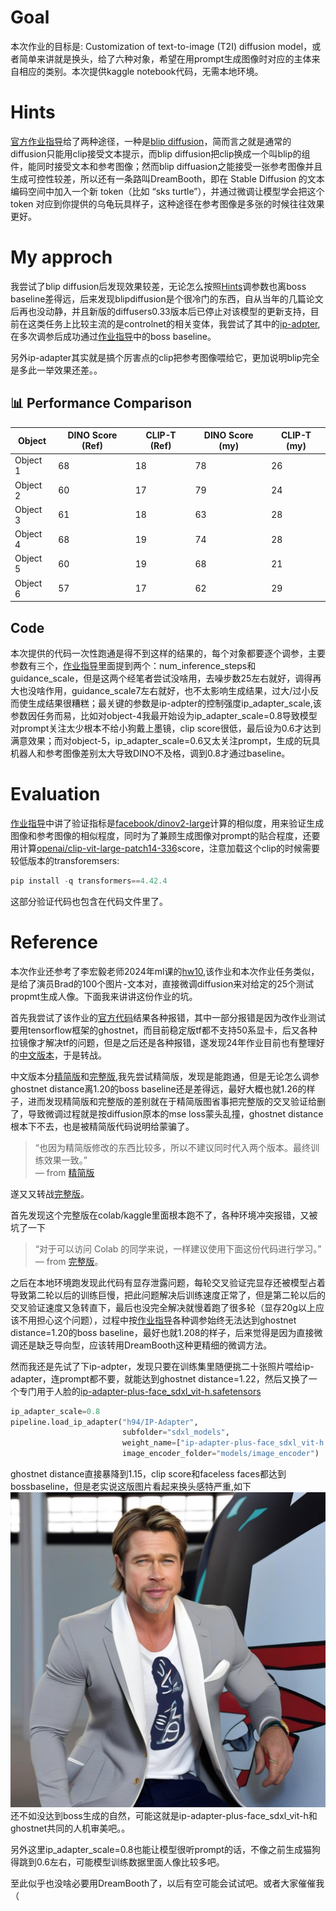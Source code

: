 # Goal
本次作业的目标是: Customization of text-to-image (T2I) diffusion model，或者简单来讲就是换头，给了六种对象，希望在用prompt生成图像时对应的主体来自相应的类别。本次提供kaggle notebook代码，无需本地环境。

# Hints
[官方作业指导](https://speech.ee.ntu.edu.tw/~hylee/ml/ml2025-course-data/hw10.pdf)给了两种途径，一种是[blip diffusion](https://huggingface.co/salesforce/blipdiffusion)，简而言之就是通常的diffusion只能用clip接受文本提示，而blip diffusion把clip换成一个叫blip的组件，能同时接受文本和参考图像；然而blip diffuasion之能接受一张参考图像并且生成可控性较差，所以还有一条路叫DreamBooth，即在 Stable Diffusion 的文本编码空间中加入一个新 token（比如 “sks turtle”），并通过微调让模型学会把这个 token 对应到你提供的乌龟玩具样子，这种途径在参考图像是多张的时候往往效果更好。

# My approch
我尝试了blip diffusion后发现效果较差，无论怎么按照[Hints](https://speech.ee.ntu.edu.tw/~hylee/ml/ml2025-course-data/hw10.pdf)调参数也离boss baseline差得远，后来发现blipdiffusion是个很冷门的东西，自从当年的几篇论文后再也没动静，并且新版的diffusers0.33版本后已停止对该模型的更新支持，目前在这类任务上比较主流的是controlnet的相关变体，我尝试了其中的[ip-adpter](https://huggingface.co/h94/IP-Adapter),在多次调参后成功通过[作业指导](https://speech.ee.ntu.edu.tw/~hylee/ml/ml2025-course-data/hw10.pdf)中的boss baseline。

另外ip-adapter其实就是搞个厉害点的clip把参考图像喂给它，更加说明blip完全是多此一举效果还差。。

## 📊 Performance Comparison

| Object   | DINO Score (Ref) | CLIP-T (Ref) | DINO Score (my) | CLIP-T (my) |
|-----------|------------------|---------------|------------------|---------------|
| Object 1  | 68               | 18            | 78               | 26            |
| Object 2  | 60               | 17            | 79               | 24            |
| Object 3  | 61               | 18            | 63               | 28            |
| Object 4  | 68               | 19            | 74               | 28            |
| Object 5  | 60               | 19            | 68               | 21            |
| Object 6  | 57               | 17            | 62               | 29            |

## Code
本次提供的代码一次性跑通是得不到这样的结果的，每个对象都要逐个调参，主要参数有三个，[作业指导](https://speech.ee.ntu.edu.tw/~hylee/ml/ml2025-course-data/hw10.pdf)里面提到两个：num_inference_steps和guidance_scale，但是这两个经笔者尝试没啥用，去噪步数25左右就好，调得再大也没啥作用，guidance_scale7左右就好，也不太影响生成结果，过大/过小反而使生成结果很糟糕；最关键的参数是ip-adpter的控制强度ip_adapter_scale,该参数因任务而易，比如对object-4我最开始设为ip_adapter_scale=0.8导致模型对prompt关注太少根本不给小狗戴上墨镜，clip score很低，最后设为0.6才达到满意效果；而对object-5，ip_adapter_scale=0.6又太关注prompt，生成的玩具机器人和参考图像差别太大导致DINO不及格，调到0.8才通过baseline。


# Evaluation
[作业指导](https://speech.ee.ntu.edu.tw/~hylee/ml/ml2025-course-data/hw10.pdf)中讲了验证指标是[facebook/dinov2-large](https://huggingface.co/facebook/dinov2-large)计算的相似度，用来验证生成图像和参考图像的相似程度，同时为了兼顾生成图像对prompt的贴合程度，还要用计算[openai/clip-vit-large-patch14-336](https://huggingface.co/openai/clip-vit-large-patch14)score，注意加载这个clip的时候需要较低版本的transforemsers:
```python
pip install -q transformers==4.42.4
```
这部分验证代码也包含在代码文件里了。

# Reference
本次作业还参考了李宏毅老师2024年ml课的[hw10](https://speech.ee.ntu.edu.tw/~hylee/genai/2024-spring.php),该作业和本次作业任务类似，是给了演员Brad的100个图片-文本对，直接微调diffusion来对给定的25个测试propmt生成人像。下面我来讲讲这份作业的坑。

首先我尝试了该作业的[官方代码](https://colab.research.google.com/drive/1dI_-HVggxyIwDVoreymviwg6ZOvEHiLS?usp=sharing#scrollTo=CnJtiRaRuTFX)结果各种报错，其中一部分报错是因为改作业测试要用tensorflow框架的ghostnet，而目前稳定版tf都不支持50系显卡，后又各种拉镜像才解决tf的问题，但是之后还是各种报错，遂发现24年作业目前也有整理好的[中文版本](https://blog.csdn.net/weixin_42426841/article/details/142362711)，于是转战。

中文版本分[精简版](https://www.kaggle.com/code/aidemos/14b-lora-stable-diffusion)和[完整版](https://github.com/Hoper-J/AI-Guide-and-Demos-zh_CN/blob/master/Demos/14a.%20%E5%B0%9D%E8%AF%95%E4%BD%BF%E7%94%A8%20LoRA%20%E5%BE%AE%E8%B0%83%20Stable%20Diffusion%20%E6%A8%A1%E5%9E%8B.ipynb),我先尝试精简版，发现是能跑通，但是无论怎么调参ghostnet distance离1.20的boss baseline还是差得远，最好大概也就1.26的样子，进而发现精简版和完整版的差别就在于精简版图省事把完整版的交叉验证给删了，导致微调过程就是按diffusion原本的mse loss蒙头乱撞，ghostnet distance根本下不去，也是被精简版代码说明给蒙骗了。
> “也因为精简版修改的东西比较多，所以不建议同时代入两个版本。最终训练效果一致。”  
> — from [精简版](https://www.kaggle.com/code/aidemos/14b-lora-stable-diffusion)

遂又又转战[完整版](https://github.com/Hoper-J/AI-Guide-and-Demos-zh_CN/blob/master/Demos/14a.%20%E5%B0%9D%E8%AF%95%E4%BD%BF%E7%94%A8%20LoRA%20%E5%BE%AE%E8%B0%83%20Stable%20Diffusion%20%E6%A8%A1%E5%9E%8B.ipynb)。

首先发现这个完整版在colab/kaggle里面根本跑不了，各种环境冲突报错，又被坑了一下
> “对于可以访问 Colab 的同学来说，一样建议使用下面这份代码进行学习。”  
> — from [完整版](https://github.com/Hoper-J/AI-Guide-and-Demos-zh_CN/blob/master/Demos/14a.%20%E5%B0%9D%E8%AF%95%E4%BD%BF%E7%94%A8%20LoRA%20%E5%BE%AE%E8%B0%83%20Stable%20Diffusion%20%E6%A8%A1%E5%9E%8B.ipynb)。

之后在本地环境跑发现此代码有显存泄露问题，每轮交叉验证完显存还被模型占着导致第二轮以后的训练巨慢，把此问题解决后训练速度正常了，但是第二轮以后的交叉验证速度又急转直下，最后也没完全解决就慢着跑了很多轮（显存20g以上应该不用担心这个问题），过程中按[作业指导](https://docs.google.com/presentation/d/1kIe0UnPT_TV3Dw2TMzL4Uui78UJjyL8ikcUPWxep3YU/edit?pli=1#slide=id.g2dc8860317c_0_0)各种调参始终无法达到ghostnet distance=1.20的boss baseline，最好也就1.208的样子，后来觉得是因为直接微调还是缺乏导向型，应该转用DreamBooth这种更精细的微调方法。

然而我还是先试了下ip-adpter，发现只要在训练集里随便挑二十张照片喂给ip-adapter，连prompt都不要，就能达到ghostnet distance=1.22，然后又换了一个专门用于人脸的[ip-adapter-plus-face_sdxl_vit-h.safetensors](https://huggingface.co/h94/IP-Adapter/blob/main/sdxl_models/ip-adapter-plus-face_sdxl_vit-h.safetensors)
```python
ip_adapter_scale=0.8
pipeline.load_ip_adapter("h94/IP-Adapter",
                         subfolder="sdxl_models",
                         weight_name=["ip-adapter-plus-face_sdxl_vit-h.safetensors"] ,
                         image_encoder_folder="models/image_encoder")
```
ghostnet distance直接暴降到1.15，clip score和faceless faces都达到bossbaseline，但是老实说这版图片看起来换头感特严重,如下
![boss baseline](image_13.jpg)
还不如没达到boss生成的自然，可能这就是ip-adapter-plus-face_sdxl_vit-h和ghostnet共同的人机审美吧。。

另外这里ip_adapter_scale=0.8也能让模型很听prompt的话，不像之前生成猫狗得跳到0.6左右，可能模型训练数据里面人像比较多吧。

至此似乎也没啥必要用DreamBooth了，以后有空可能会试试吧。或者大家催催我（

